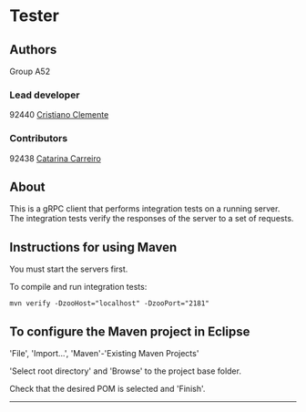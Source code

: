 # Tester


## Authors

Group A52

### Lead developer 

92440 [Cristiano Clemente](https://git.rnl.tecnico.ulisboa.pt/ist192440)

### Contributors

92438 [Catarina Carreiro](https://git.rnl.tecnico.ulisboa.pt/ist192438)

## About

This is a gRPC client that performs integration tests on a running server.
The integration tests verify the responses of the server to a set of requests.


## Instructions for using Maven

You must start the servers first.

To compile and run integration tests:

```
mvn verify -DzooHost="localhost" -DzooPort="2181"
```


## To configure the Maven project in Eclipse

'File', 'Import...', 'Maven'-'Existing Maven Projects'

'Select root directory' and 'Browse' to the project base folder.

Check that the desired POM is selected and 'Finish'.


----

